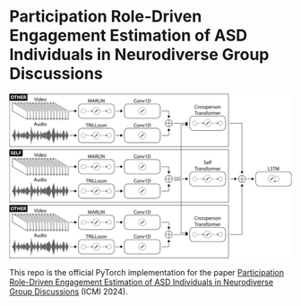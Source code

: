 # Participation Role-Driven Engagement Estimation of ASD Individuals in Neurodiverse Group Discussions

<div>
  <img src="assets/model.png">
  <p></p>
</div>

This repo is the official PyTorch implementation for the paper 
[Participation Role-Driven Engagement Estimation of ASD Individuals in Neurodiverse Group Discussions](https://) (ICMI 2024).
